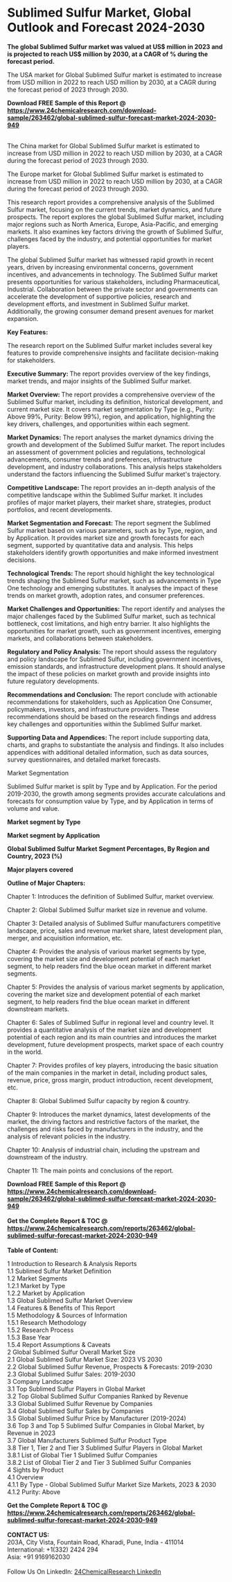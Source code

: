 <h1>Sublimed Sulfur Market, Global Outlook and Forecast 2024-2030</h1><p><strong>The global Sublimed Sulfur market was valued at US$ million in 2023 and is projected to reach US$ million by 2030, at a CAGR of % during the forecast period.</strong></p><p>
</p><p>The USA market for Global Sublimed Sulfur market is estimated to increase from USD million in 2022 to reach USD million by 2030, at a CAGR during the forecast period of 2023 through 2030.</p><div><b>Download FREE Sample of this Report @ 
            <a href="https://www.24chemicalresearch.com/download-sample/263462/global-sublimed-sulfur-forecast-market-2024-2030-949">
            https://www.24chemicalresearch.com/download-sample/263462/global-sublimed-sulfur-forecast-market-2024-2030-949</a></b></div><br><p>
</p><p>The China market for Global Sublimed Sulfur market is estimated to increase from USD million in 2022 to reach USD million by 2030, at a CAGR during the forecast period of 2023 through 2030.</p><p>
</p><p>The Europe market for Global Sublimed Sulfur market is estimated to increase from USD million in 2022 to reach USD million by 2030, at a CAGR during the forecast period of 2023 through 2030.</p><p>
</p><p>This research report provides a comprehensive analysis of the Sublimed Sulfur market, focusing on the current trends, market dynamics, and future prospects. The report explores the global Sublimed Sulfur market, including major regions such as North America, Europe, Asia-Pacific, and emerging markets. It also examines key factors driving the growth of Sublimed Sulfur, challenges faced by the industry, and potential opportunities for market players.</p><p>
The global Sublimed Sulfur market has witnessed rapid growth in recent years, driven by increasing environmental concerns, government incentives, and advancements in technology. The Sublimed Sulfur market presents opportunities for various stakeholders, including Pharmaceutical, Industrial. Collaboration between the private sector and governments can accelerate the development of supportive policies, research and development efforts, and investment in Sublimed Sulfur market. Additionally, the growing consumer demand present avenues for market expansion.</p><p>
<strong>Key Features:</strong></p><p>
The research report on the Sublimed Sulfur market includes several key features to provide comprehensive insights and facilitate decision-making for stakeholders.</p><p>
<strong>Executive Summary: </strong>The report provides overview of the key findings, market trends, and major insights of the Sublimed Sulfur market.</p><p>
<strong>Market Overview: </strong>The report provides a comprehensive overview of the Sublimed Sulfur market, including its definition, historical development, and current market size. It covers market segmentation by Type (e.g., Purity: Above 99%, Purity: Below 99%), region, and application, highlighting the key drivers, challenges, and opportunities within each segment.</p><p>
<strong>Market Dynamics:</strong> The report analyses the market dynamics driving the growth and development of the Sublimed Sulfur market. The report includes an assessment of government policies and regulations, technological advancements, consumer trends and preferences, infrastructure development, and industry collaborations. This analysis helps stakeholders understand the factors influencing the Sublimed Sulfur market's trajectory.</p><p>
<strong>Competitive Landscape: </strong>The report provides an in-depth analysis of the competitive landscape within the Sublimed Sulfur market. It includes profiles of major market players, their market share, strategies, product portfolios, and recent developments.</p><p>
<strong>Market Segmentation and Forecast:</strong> The report segment the Sublimed Sulfur market based on various parameters, such as by Type, region, and by Application. It provides market size and growth forecasts for each segment, supported by quantitative data and analysis. This helps stakeholders identify growth opportunities and make informed investment decisions.</p><p>
<strong>Technological Trends: </strong>The report should highlight the key technological trends shaping the Sublimed Sulfur market, such as advancements in Type One technology and emerging substitutes. It analyses the impact of these trends on market growth, adoption rates, and consumer preferences.</p><p>
<strong>Market Challenges and Opportunities:</strong> The report identify and analyses the major challenges faced by the Sublimed Sulfur market, such as technical bottleneck, cost limitations, and high entry barrier. It also highlights the opportunities for market growth, such as government incentives, emerging markets, and collaborations between stakeholders.</p><p>
<strong>Regulatory and Policy Analysis:</strong> The report should assess the regulatory and policy landscape for Sublimed Sulfur, including government incentives, emission standards, and infrastructure development plans. It should analyse the impact of these policies on market growth and provide insights into future regulatory developments.</p><p>
<strong>Recommendations and Conclusion:</strong> The report conclude with actionable recommendations for stakeholders, such as Application One Consumer, policymakers, investors, and infrastructure providers. These recommendations should be based on the research findings and address key challenges and opportunities within the Sublimed Sulfur market.</p><p>
<strong>Supporting Data and Appendices: </strong>The report include supporting data, charts, and graphs to substantiate the analysis and findings. It also includes appendices with additional detailed information, such as data sources, survey questionnaires, and detailed market forecasts.</p><p>
Market Segmentation</p><p>
Sublimed Sulfur market is split by Type and by Application. For the period 2019-2030, the growth among segments provides accurate calculations and forecasts for consumption value by Type, and by Application in terms of volume and value.</p><p>
<strong>Market segment by Type</strong></p><p>
</p><p>
</p><p><strong>Market segment by Application</strong></p><p>
</p><p>
</p><p><strong>Global Sublimed Sulfur Market Segment Percentages, By Region and Country, 2023 (%)</strong></p><p>
</p><p>
</p><p><strong>Major players covered</strong></p><p>
</p><p>
</p><p><strong>Outline of Major Chapters:</strong></p><p>
Chapter 1: Introduces the definition of Sublimed Sulfur, market overview.</p><p>
Chapter 2: Global Sublimed Sulfur market size in revenue and volume.</p><p>
Chapter 3: Detailed analysis of Sublimed Sulfur manufacturers competitive landscape, price, sales and revenue market share, latest development plan, merger, and acquisition information, etc.</p><p>
Chapter 4: Provides the analysis of various market segments by type, covering the market size and development potential of each market segment, to help readers find the blue ocean market in different market segments.</p><p>
Chapter 5: Provides the analysis of various market segments by application, covering the market size and development potential of each market segment, to help readers find the blue ocean market in different downstream markets.</p><p>
Chapter 6: Sales of Sublimed Sulfur in regional level and country level. It provides a quantitative analysis of the market size and development potential of each region and its main countries and introduces the market development, future development prospects, market space of each country in the world.</p><p>
Chapter 7: Provides profiles of key players, introducing the basic situation of the main companies in the market in detail, including product sales, revenue, price, gross margin, product introduction, recent development, etc.</p><p>
Chapter 8: Global Sublimed Sulfur capacity by region &amp; country.</p><p>
Chapter 9: Introduces the market dynamics, latest developments of the market, the driving factors and restrictive factors of the market, the challenges and risks faced by manufacturers in the industry, and the analysis of relevant policies in the industry.</p><p>
Chapter 10: Analysis of industrial chain, including the upstream and downstream of the industry.</p><p>
Chapter 11: The main points and conclusions of the report.</p><div><b>Download FREE Sample of this Report @ 
            <a href="https://www.24chemicalresearch.com/download-sample/263462/global-sublimed-sulfur-forecast-market-2024-2030-949">
            https://www.24chemicalresearch.com/download-sample/263462/global-sublimed-sulfur-forecast-market-2024-2030-949</a></b></div><br><div><b>Get the Complete Report & TOC @ 
            <a href="https://www.24chemicalresearch.com/reports/263462/global-sublimed-sulfur-forecast-market-2024-2030-949">
            https://www.24chemicalresearch.com/reports/263462/global-sublimed-sulfur-forecast-market-2024-2030-949</a></b></div><br>
            <b>Table of Content:</b><p>1 Introduction to Research & Analysis Reports<br />
    1.1 Sublimed Sulfur Market Definition<br />
    1.2 Market Segments<br />
        1.2.1 Market by Type<br />
        1.2.2 Market by Application<br />
    1.3 Global Sublimed Sulfur Market Overview<br />
    1.4 Features & Benefits of This Report<br />
    1.5 Methodology & Sources of Information<br />
        1.5.1 Research Methodology<br />
        1.5.2 Research Process<br />
        1.5.3 Base Year<br />
        1.5.4 Report Assumptions & Caveats<br />
2 Global Sublimed Sulfur Overall Market Size<br />
    2.1 Global Sublimed Sulfur Market Size: 2023 VS 2030<br />
    2.2 Global Sublimed Sulfur Revenue, Prospects & Forecasts: 2019-2030<br />
    2.3 Global Sublimed Sulfur Sales: 2019-2030<br />
3 Company Landscape<br />
    3.1 Top Sublimed Sulfur Players in Global Market<br />
    3.2 Top Global Sublimed Sulfur Companies Ranked by Revenue<br />
    3.3 Global Sublimed Sulfur Revenue by Companies<br />
    3.4 Global Sublimed Sulfur Sales by Companies<br />
    3.5 Global Sublimed Sulfur Price by Manufacturer (2019-2024)<br />
    3.6 Top 3 and Top 5 Sublimed Sulfur Companies in Global Market, by Revenue in 2023<br />
    3.7 Global Manufacturers Sublimed Sulfur Product Type<br />
    3.8 Tier 1, Tier 2 and Tier 3 Sublimed Sulfur Players in Global Market<br />
        3.8.1 List of Global Tier 1 Sublimed Sulfur Companies<br />
        3.8.2 List of Global Tier 2 and Tier 3 Sublimed Sulfur Companies<br />
4 Sights by Product<br />
    4.1 Overview<br />
        4.1.1 By Type - Global Sublimed Sulfur Market Size Markets, 2023 & 2030<br />
        4.1.2 Purity: Above</p><div><b>Get the Complete Report & TOC @ 
            <a href="https://www.24chemicalresearch.com/reports/263462/global-sublimed-sulfur-forecast-market-2024-2030-949">
            https://www.24chemicalresearch.com/reports/263462/global-sublimed-sulfur-forecast-market-2024-2030-949</a></b></div><br><b>CONTACT US:</b><br>
            203A, City Vista, Fountain Road, Kharadi, Pune, India - 411014<br>
            International: +1(332) 2424 294<br>
            Asia: +91 9169162030 <br><br>
            Follow Us On LinkedIn: <a href="https://www.linkedin.com/company/24chemicalresearch/">24ChemicalResearch LinkedIn</a>